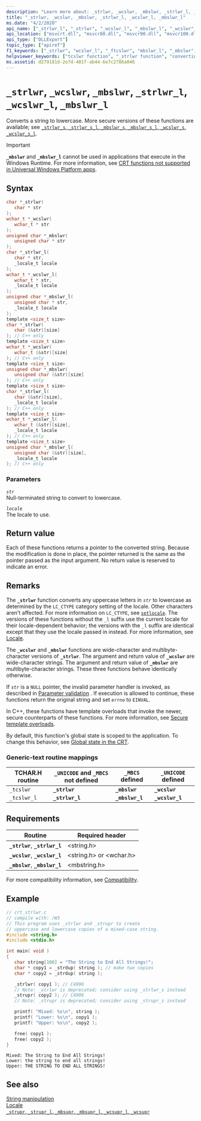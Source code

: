 ```yaml
---
description: "Learn more about: _strlwr, _wcslwr, _mbslwr, _strlwr_l, _wcslwr_l, _mbslwr_l"
title: "_strlwr, _wcslwr, _mbslwr, _strlwr_l, _wcslwr_l, _mbslwr_l"
ms.date: "4/2/2020"
api_name: ["_strlwr_l", "_strlwr", "_wcslwr_l", "_mbslwr_l", "_wcslwr", "_mbslwr", "_o__mbslwr", "_o__mbslwr_l", "_o__strlwr", "_o__strlwr_l", "_o__wcslwr", "_o__wcslwr_l"]
api_location: ["msvcrt.dll", "msvcr80.dll", "msvcr90.dll", "msvcr100.dll", "msvcr100_clr0400.dll", "msvcr110.dll", "msvcr110_clr0400.dll", "msvcr120.dll", "msvcr120_clr0400.dll", "ucrtbase.dll", "api-ms-win-crt-multibyte-l1-1-0.dll", "api-ms-win-crt-string-l1-1-0.dll", "ntoskrnl.exe", "api-ms-win-crt-private-l1-1-0.dll"]
api_type: ["DLLExport"]
topic_type: ["apiref"]
f1_keywords: ["_strlwr", "wcslwr_l", "_ftcslwr", "mbslwr_l", "_mbslwr", "_wcslwr", "strlwr_l", "_tcslwr", "mbslwr"]
helpviewer_keywords: ["tcslwr function", "_strlwr function", "converting case", "string conversion [C++], case", "mbslwr function", "_strlwr_l function", "strlwr_l function", "_wcslwr function", "ftcslwr function", "strings [C++], case", "_tcslwr_l function", "_wcslwr_l function", "wcslwr_l function", "mbslwr_l function", "tcslwr_l function", "_tcslwr function", "converting case, CRT functions", "_ftcslwr function", "_mbslwr function", "case, converting", "strings [C++], converting case", "_mbslwr_l function"]
ms.assetid: d279181d-2e7d-401f-ab44-6e7c2786a046
---
```

# `_strlwr`, `_wcslwr`, `_mbslwr`, `_strlwr_l`, `_wcslwr_l`, `_mbslwr_l`

Converts a string to lowercase. More secure versions of these functions are available; see [`_strlwr_s`, `_strlwr_s_l`, `_mbslwr_s`, `_mbslwr_s_l`, `_wcslwr_s`, `_wcslwr_s_l`](strlwr-s-strlwr-s-l-mbslwr-s-mbslwr-s-l-wcslwr-s-wcslwr-s-l.md).

> [!IMPORTANT]
> **`_mbslwr`** and **`_mbslwr_l`** cannot be used in applications that execute in the Windows Runtime. For more information, see [CRT functions not supported in Universal Windows Platform apps](../../cppcx/crt-functions-not-supported-in-universal-windows-platform-apps.md).

## Syntax

```C
char *_strlwr(
   char * str
);
wchar_t *_wcslwr(
   wchar_t * str
);
unsigned char *_mbslwr(
   unsigned char * str
);
char *_strlwr_l(
   char * str,
   _locale_t locale
);
wchar_t *_wcslwr_l(
   wchar_t * str,
   _locale_t locale
);
unsigned char *_mbslwr_l(
   unsigned char * str,
   _locale_t locale
);
template <size_t size>
char *_strlwr(
   char (&str)[size]
); // C++ only
template <size_t size>
wchar_t *_wcslwr(
   wchar_t (&str)[size]
); // C++ only
template <size_t size>
unsigned char *_mbslwr(
   unsigned char (&str)[size]
); // C++ only
template <size_t size>
char *_strlwr_l(
   char (&str)[size],
   _locale_t locale
); // C++ only
template <size_t size>
wchar_t *_wcslwr_l(
   wchar_t (&str)[size],
   _locale_t locale
); // C++ only
template <size_t size>
unsigned char *_mbslwr_l(
   unsigned char (&str)[size],
   _locale_t locale
); // C++ only
```

### Parameters

*`str`*\
Null-terminated string to convert to lowercase.

*`locale`*\
The locale to use.

## Return value

Each of these functions returns a pointer to the converted string. Because the modification is done in place, the pointer returned is the same as the pointer passed as the input argument. No return value is reserved to indicate an error.

## Remarks

The **`_strlwr`** function converts any uppercase letters in *`str`* to lowercase as determined by the `LC_CTYPE` category setting of the locale. Other characters aren't affected. For more information on `LC_CTYPE`, see [`setlocale`](setlocale-wsetlocale.md). The versions of these functions without the `_l` suffix use the current locale for their locale-dependent behavior; the versions with the `_l` suffix are identical except that they use the locale passed in instead. For more information, see [Locale](../locale.md).

The **`_wcslwr`** and **`_mbslwr`** functions are wide-character and multibyte-character versions of **`_strlwr`**. The argument and return value of **`_wcslwr`** are wide-character strings. The argument and return value of **`_mbslwr`** are multibyte-character strings. These three functions behave identically otherwise.

If *`str`* is a `NULL` pointer, the invalid parameter handler is invoked, as described in [Parameter validation](../parameter-validation.md) . If execution is allowed to continue, these functions return the original string and set `errno` to `EINVAL`.

In C++, these functions have template overloads that invoke the newer, secure counterparts of these functions. For more information, see [Secure template overloads](../secure-template-overloads.md).

By default, this function's global state is scoped to the application. To change this behavior, see [Global state in the CRT](../global-state.md).

### Generic-text routine mappings

|TCHAR.H routine|`_UNICODE` and `_MBCS` not defined|`_MBCS` defined|`_UNICODE` defined|
|---------------------|------------------------------------|--------------------|-----------------------|
|`_tcslwr`|**`_strlwr`**|**`_mbslwr`**|**`_wcslwr`**|
|`_tcslwr_l`|**`_strlwr_l`**|**`_mbslwr_l`**|**`_wcslwr_l`**|

## Requirements

|Routine|Required header|
|-------------|---------------------|
|**`_strlwr`**, **`_strlwr_l`**|\<string.h>|
|**`_wcslwr`**, **`_wcslwr_l`**|\<string.h> or \<wchar.h>|
|**`_mbslwr`**, **`_mbslwr_l`**|\<mbstring.h>|

For more compatibility information, see [Compatibility](../compatibility.md).

## Example

```C
// crt_strlwr.c
// compile with: /W3
// This program uses _strlwr and _strupr to create
// uppercase and lowercase copies of a mixed-case string.
#include <string.h>
#include <stdio.h>

int main( void )
{
   char string[100] = "The String to End All Strings!";
   char * copy1 = _strdup( string ); // make two copies
   char * copy2 = _strdup( string );

   _strlwr( copy1 ); // C4996
   // Note: _strlwr is deprecated; consider using _strlwr_s instead
   _strupr( copy2 ); // C4996
   // Note: _strupr is deprecated; consider using _strupr_s instead

   printf( "Mixed: %s\n", string );
   printf( "Lower: %s\n", copy1 );
   printf( "Upper: %s\n", copy2 );

   free( copy1 );
   free( copy2 );
}
```

```Output
Mixed: The String to End All Strings!
Lower: the string to end all strings!
Upper: THE STRING TO END ALL STRINGS!
```

## See also

[String manipulation](../string-manipulation-crt.md)\
[Locale](../locale.md)\
[`_strupr`, `_strupr_l`, `_mbsupr`, `_mbsupr_l`, `_wcsupr_l`, `_wcsupr`](strupr-strupr-l-mbsupr-mbsupr-l-wcsupr-l-wcsupr.md)
